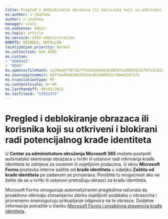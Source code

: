 ```yaml
---
title: Pregled i deblokiranje obrazaca ili korisnika koji su otkriveni i blokirani radi potencijalnog krađe identiteta
ms.author: v-jmathew
author: v-jmathew
manager: scotv
ms.audience: Admin
ms.topic: article
ms.service: o365-administration
ROBOTS: NOINDEX, NOFOLLOW
localization_priority: Normal
ms.collection: Adm_O365
ms.custom:
- "9004442"
- "8044"
ms.openlocfilehash: ea78eebff8f1b77fe425a048241405d7ac0855553cf67c5cb1eed93a8cf7e74d
ms.sourcegitcommit: b5f7da89a650d2915dc652449623c78be6247175
ms.translationtype: MT
ms.contentlocale: hr-HR
ms.lasthandoff: 08/05/2021
ms.locfileid: "53922475"
---
```

# <a name="review-and-unblock-forms-or-users-detected-and-blocked-for-potential-phishing"></a>Pregled i deblokiranje obrazaca ili korisnika koji su otkriveni i blokirani radi potencijalnog krađe identiteta

U **Centar za administratore okruženja Microsoft 365** možete postaviti automatsko skeniranje obrazaca u tvrtki ili ustanovi radi otkrivanja krađe identiteta te zahtjeva za osobnim ili osjetljivim podacima. U oknu **Microsoft Forms** postavka interne zaštite od **krađe identiteta** u odjeljku **Zaštita od krađe identiteta** po zadanom se provjerava. Poništite tu mogućnost ako ne želite da se u tvrtki ili ustanovi pretražuju obrasci za krađu identiteta.

Microsoft Forms omogućuje automatiziranim pregledima računala da proaktivno otkrivaju zlonamjernu zbirku osjetljivih podataka u obrascima i privremeno onemogućuju prikupljanje odgovora na te obrasce. Dodatne informacije potražite u članku [Microsoft Forms i proaktivna prevencija krađe identiteta](https://support.microsoft.com/office/microsoft-forms-and-proactive-phishing-prevention-b3950a20-296d-4e8e-96f5-594ced998a90).

